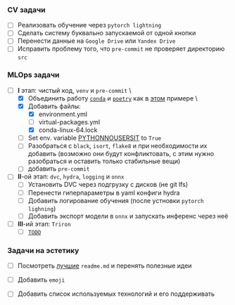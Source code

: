### CV задачи
- [ ] Реализовать обучение через `pytorch lightning`
- [ ] Сделать систему буквально запускаемой от одной кнопки
- [ ] Перенести данные на `Google Drive` или `Yandex Drive`
- [ ] Исправить проблему того, что `pre-commit` не проверяет директорию `src`

### MLOps задачи
- [ ] **I** этап: чистый код, `venv` и `pre-commit` \
  - [x] Объединить работу [`conda`][link_conda_env] и [`poetry`][link_poetry] как в [этом][link_conda_poetry_together] примере \
  - [x] Добавить файлы:
    - [x] environment.yml
    - [ ] virtual-packages.yml
    - [x] conda-linux-64.lock
  - [ ] Set env. variable [PYTHONNOUSERSIT][link_pythonnousersit] to `True`
  - [ ] Разобраться с `black`, `isort`, `flake8` и при необходимости их добавить (возможно они будут конфликтовать, с этим нужно разобраться и оставить только стабильные вещи)
  - [ ] добавить `pre-commit`
- [ ] **II**-ой этап: `dvc`, `hydra`, `logging` и `onnx`
  - [ ] Установить DVC через подгрузку с дисков (не git lfs)
  - [ ] Перенести гиперпараметры в yaml конфиги hydra
  - [ ] Добавить логирование обучения (после устновки `pytorch lighning`)
  - [ ] Добавить экспорт модели в `onnx` и запускать инференс через неё
- [ ] **III**-ий этап: `Triron`
  - [ ] [`TODO`][link_todo]

### Задачи на эстетику
- [ ] Посмотреть [лучшие](https://github.com/matiassingers/awesome-readme) `readme.md` и перенять полезные идеи
- [ ] Добавить `emoji`
- [ ] Добавить список используемых технологий и его поддерживать


[link_conda_env]: https://conda.io/projects/conda/en/latest/user-guide/tasks/manage-environments.html#activating-an-environment
[link_poetry]: https://python-poetry.org/docs/#installing-with-the-official-installer
[link_pythonnousersit]: https://docs.python.org/3/using/cmdline.html#envvar-PYTHONNOUSERSITE
[link_conda_poetry_together]: https://stackoverflow.com/questions/70851048/does-it-make-sense-to-use-conda-poetry
[link_todo]: https://en.wikipedia.org/wiki/Comment_(computer_programming)#Tags